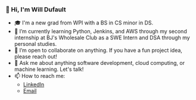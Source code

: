 ### 👋 Hi, I'm Will Dufault

- 🎓 I'm a new grad from WPI with a BS in CS minor in DS.
- 🌱 I’m currently learning Python, Jenkins, and AWS through my second internship at BJ's Wholesale Club as a SWE Intern and DSA through my personal studies.
- 👯 I’m open to collaborate on anything. If you have a fun project idea, please reach out!
- 💬 Ask me about anything software development, cloud computing, or machine learning. Let's talk!
- 📫 How to reach me:
  - [LinkedIn](https://www.linkedin.com/in/willdufault)
  - [Email](mailto:wrdufault@outlook.com)

<!--
**willdufault/willdufault** is a ✨ _special_ ✨ repository because its `README.md` (this file) appears on your GitHub profile.

Here are some ideas to get you started:

- 🔭 I’m currently working on ...
- 🌱 I’m currently learning ...
- 👯 I’m looking to collaborate on ...
- 🤔 I’m looking for help with ...
- 💬 Ask me about ...
- 📫 How to reach me: ...
- 😄 Pronouns: ...
- ⚡ Fun fact: ...
-->
